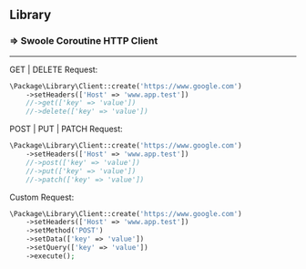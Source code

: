 ## Library

### => Swoole Coroutine HTTP Client

---

GET | DELETE Request:
```php
\Package\Library\Client::create('https://www.google.com')
    ->setHeaders(['Host' => 'www.app.test'])
    //->get(['key' => 'value'])
    //->delete(['key' => 'value'])
```

POST | PUT | PATCH Request:
```php
\Package\Library\Client::create('https://www.google.com')
    ->setHeaders(['Host' => 'www.app.test'])
    //->post(['key' => 'value'])
    //->put(['key' => 'value'])
    //->patch(['key' => 'value'])
```

Custom Request:
```php
\Package\Library\Client::create('https://www.google.com')
    ->setHeaders(['Host' => 'www.app.test'])
    ->setMethod('POST')
    ->setData(['key' => 'value'])
    ->setQuery(['key' => 'value'])
    ->execute();   
```